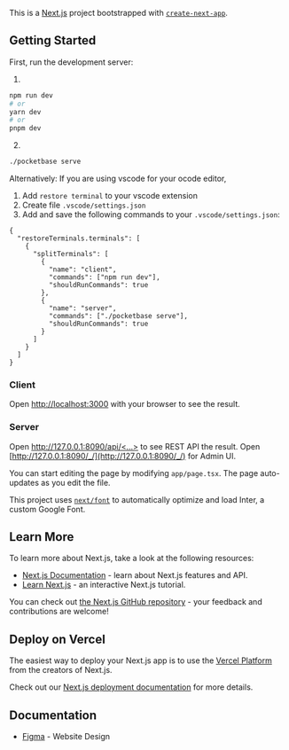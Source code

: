 This is a [Next.js](https://nextjs.org/) project bootstrapped with [`create-next-app`](https://github.com/vercel/next.js/tree/canary/packages/create-next-app).

## Getting Started

First, run the development server:

1.
```bash
npm run dev
# or
yarn dev
# or
pnpm dev
```

2.
```bash
./pocketbase serve
```


Alternatively:
If you are using vscode for your ocode editor, 
1. Add `restore terminal` to your vscode extension
2. Create file `.vscode/settings.json`
3. Add and save the following commands to your `.vscode/settings.json`:
```
{
  "restoreTerminals.terminals": [
    {
      "splitTerminals": [
        {
          "name": "client",
          "commands": ["npm run dev"],
          "shouldRunCommands": true
        },
        {
          "name": "server",
          "commands": ["./pocketbase serve"],
          "shouldRunCommands": true
        }
      ]
    }
  ]
}
```

### Client
Open [http://localhost:3000](http://localhost:3000) with your browser to see the result.

### Server
Open [http://127.0.0.1:8090/api/<...>](http://127.0.0.1:8090/api/) to see REST API the result.
Open [http://127.0.0.1:8090/_/](http://127.0.0.1:8090/_/) for Admin UI.

You can start editing the page by modifying `app/page.tsx`. The page auto-updates as you edit the file.

This project uses [`next/font`](https://nextjs.org/docs/basic-features/font-optimization) to automatically optimize and load Inter, a custom Google Font.

## Learn More

To learn more about Next.js, take a look at the following resources:

- [Next.js Documentation](https://nextjs.org/docs) - learn about Next.js features and API.
- [Learn Next.js](https://nextjs.org/learn) - an interactive Next.js tutorial.

You can check out [the Next.js GitHub repository](https://github.com/vercel/next.js/) - your feedback and contributions are welcome!

## Deploy on Vercel

The easiest way to deploy your Next.js app is to use the [Vercel Platform](https://vercel.com/new?utm_medium=default-template&filter=next.js&utm_source=create-next-app&utm_campaign=create-next-app-readme) from the creators of Next.js.

Check out our [Next.js deployment documentation](https://nextjs.org/docs/deployment) for more details.


## Documentation

- [Figma](https://www.figma.com/file/81PXuLLsOWUrS9DVIiEHCx/delletran.com?type=design&node-id=0-1&t=dFrnLpxW5niGld3o-0) - Website Design